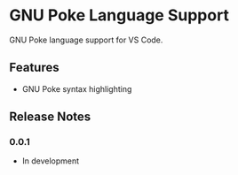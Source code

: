 # GNU Poke Language Support
GNU Poke language support for VS Code.

## Features

* GNU Poke syntax highlighting

## Release Notes

### 0.0.1

* In development
